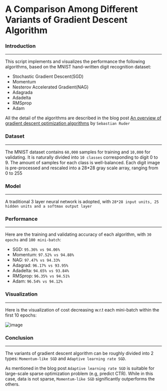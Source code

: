A Comparison Among Different Variants of Gradient Descent Algorithm
==

### Introduction
***
This script implements and visualizes the performance the following algorithms, based on the MNIST hand-written digit recognition dataset:

- Stochastic Gradient Descent(SGD)
- Momentum
- Nesterov Accelerated Gradient(NAG)
- Adagrada
- Adadelta
- RMSprop
- Adam

All the detail of the algorithms are described in the blog post [An overview of gradient descent optimization algorithms](http://sebastianruder.com/optimizing-gradient-descent/) by `Sebastian Ruder`

### Dataset
***
The MNIST dataset contains `60,000` samples for training and `10,000` for validating. It is naturally divided into `10 classes` corresponding to digit 0 to 9. The amount of samples for each class is well-balanced. Each digit image is pre-processed and rescaled into a 28\*28 gray scale array, ranging from 0 to 255

### Model
***
A traditional 3 layer neural network is adopted, with `28*28 input units, 25 hidden units and a softmax output layer`

### Performance
***
Here are the training and validating accuracy of each algorithm, with `30 epochs` and `100 mini-batch`:

- SGD: `95.36% vs 94.06%`
- Momentum: `97.52% vs 94.88%`
- NAG: `97.47% vs 94.33%`
- Adagrad: `96.17% vs 93.95%`
- Adadelta: `94.65% vs 93.84%`
- RMSprop: `96.35% vs 94.51%`
- Adam: `96.54% vs 94.12%`

### Visualization
***
Here is the visualization of cost decreasing w.r.t each mini-batch within the first 10 epochs: 

![image](https://github.com/mazefeng/sgd-opt/blob/master/image.png)

### Conclusion
***
The variants of gradient descent algorithm can be roughly divided into 2 types: `Momentum-like SGD` and `Adaptive learning rate SGD`. 

As mentioned in the blog post `Adaptive learning rate SGD` is suitable for large-scale sparse optimization problem (e.g, predict CTR). While in this case, data is not sparse,  `Momentum-like SGD` significantly outperforms the others.


